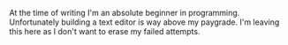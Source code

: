 At the time of writing I'm an absolute beginner in programming. Unfortunately building a text editor is way above my paygrade. I'm leaving this here as I don't want to erase my failed attempts.